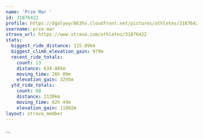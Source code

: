 ```yaml
---
name: 'Prze Mar '
id: 31876422
profile: https://dgalywyr863hv.cloudfront.net/pictures/athletes/31876422/22548952/3/large.jpg
username: prze-mar
strava_url: https://www.strava.com/athletes/31876422
stats:
  biggest_ride_distance: 115.89km
  biggest_climb_elevation_gain: 979m
  recent_ride_totals:
    count: 13
    distance: 634.08km
    moving_time: 26h 09m
    elevation_gain: 3295m
  ytd_ride_totals:
    count: 60
    distance: 2130km
    moving_time: 82h 49m
    elevation_gain: 11802m
layout: strava_member
--- 
```

...
